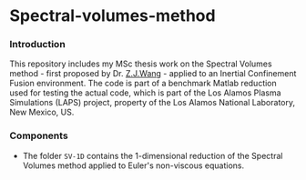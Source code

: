 # Spectral-volumes-method
### Introduction
This repository includes my MSc thesis work on the Spectral Volumes method - first proposed by Dr. [Z.J.Wang](https://www.sciencedirect.com/science/article/pii/S0021999102970415) - applied to an Inertial Confinement Fusion environment. 
The code is part of a benchmark Matlab reduction used for testing the actual code, which is part of the Los Alamos Plasma Simulations (LAPS) project, property of the Los Alamos National Laboratory, New Mexico, US. 
### Components
* The folder `SV-1D` contains the 1-dimensional reduction of the Spectral Volumes method applied to Euler's non-viscous equations.
